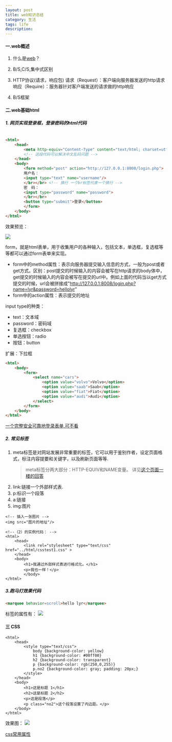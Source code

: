 ```yaml
---
layout: post
title: web知识总结
category: 生活
tags: life
description: 
---
```


#### 一.web概述

1. 什么是[web](http://baike.baidu.com/link?url=PX7jKRPjjXP9rsRgWU5mGAQuKAv7X8gGSESqUt7CAsw3jkYIs3YmSp_M8Du7ZOkc8Ql-JnMrYdsCBzWYLGIjBVcOGPIqJPu__GSNkRBSOPG)？

2. B/S,C/S,集中式区别

3. HTTP协议(请求，响应包)
	请求（Request）：客户端向服务器发送的http请求
	响应（Require）：服务器针对客户端发送的请求做的http响应
4. B/S框架

#### 二.web基础html

##### 1. 网页实现登录框，登录密码的html代码

```html

<html>
	<head>
		<meta http-equiv="Content-Type" content="text/html; charset=utf-8" />
		<!-- 这段代码可以解决中文乱码问题 -->
	</head>
	<body>
		<form method="post" action="http://127.0.0.1:8008/login.php">
        用户名：
        <input type="text" name="username"/>
        </br></br> <!-- 换行 一个br标签代表一个换行 -->
        密　码：
        <input type="password" name="password">
        </br></br>
        <button type="submit">登录</button>
		</form>
	</body>
</html>
```

效果预览：

![](http://7xjtan.com1.z0.glb.clouddn.com/QQ%E5%9B%BE%E7%89%8720160630175509.png)

form，就是html表单，用于收集用户的各种输入，包括文本，单选框，复选框等等都可以通过form表单来实现。
- form中的method属性：表示向服务器提交输入信息的方式，一般为post或者get方式。区别：post提交的时候输入的内容会被写在http请求的body体中，get提交的时候输入的内容会被写在提交的url中。例如上面的代码当以get方式提交的时候，url会被拼接成"http://127.0.0.1:8008/login.php?name=lyr&password=hellolyr"
- form中的action属性：表示提交的地址

input type的种类：
- text：文本域
- password：密码域
- 复选框：checkbox
- 单选按钮：radio
- 按钮：button


扩展：下拉框

```html
<html>
    <body>
        <form>
            <select name="cars">
                <option value="volvo">Volvo</option>
                <option value="saab">Saab</option>
                <option value="fiat">Fiat</option>
                <option value="audi">Audi</option>
            </select>
        </form>
    </body>
</html>
```

[一个完整安全可靠地登录表单,可不看](http://www.discuz.net/thread-888170-1-1.html)

##### 2. 常见标签

1. <meta />meta标签是对网站发展非常重要的标签，它可以用于鉴别作者，设定页面格式，标注内容提要和关键字，以及刷新页面等等.
    > meta标签分两大部分：HTTP-EQUIV和NAME变量。
    详见[这个页面一楼的回答](http://bbs.csdn.net/topics/50313415)
2. link:链接一个外部样式表.
3. p:标识一个段落
4. a:链接
5. img:图片
```
<!-- 插入一张图片 -->
<img src="图片的地址"/>
```

```
<!--（2）的实例代码： -->
<html>
    <head>
        <link rel="stylesheet" type="text/css" href="../html/csstest1.css" >
    </head>
    <body>
        <h1>我通过外部样式表进行格式化。</h1>
        <p>我也一样！</p>
        </body>
</html>
```

##### 3.跑马灯效果代码

```html
<marquee behavior=scroll>hello lyr</marquee>
```
标签的属性有：
![](http://7xjtan.com1.z0.glb.clouddn.com/paomadeng.png)

#### 三 CSS

```
<html>
    <head>
        <style type="text/css">
            body {background-color: yellow}
            h1 {background-color: #00ff00}
            h2 {background-color: transparent}
            p {background-color: rgb(250,0,255)}
            p.no2 {background-color: gray; padding: 20px;}
        </style>
    </head>
    <body>
        <h1>这是标题 1</h1>
        <h2>这是标题 2</h2>
        <p>这是段落</p>
        <p class="no2">这个段落设置了内边距。</p>
    </body>
</html>
```

效果图：
![](http://7xjtan.com1.z0.glb.clouddn.com/cs.png)

[css常用属性](http://www.cnblogs.com/gaoweipeng/archive/2009/07/02/1515549.html)












